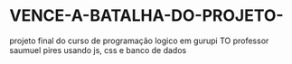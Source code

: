# VENCE-A-BATALHA-DO-PROJETO-
projeto final do curso de programação logico em gurupi TO professor saumuel pires usando js, css e banco de dados
